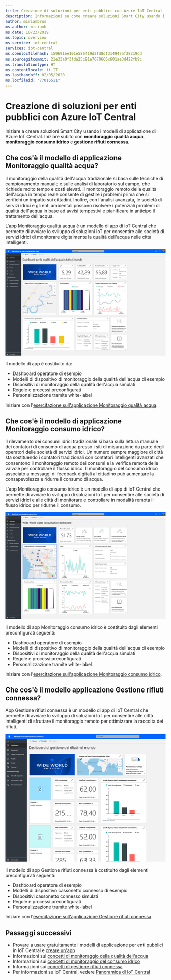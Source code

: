 ```yaml
---
title: Creazione di soluzioni per enti pubblici con Azure IoT Central
description: Informazioni su come creare soluzioni Smart City usando i modelli di applicazione di Azure IoT Central.
author: miriambrus
ms.author: miriamb
ms.date: 10/23/2019
ms.topic: overview
ms.service: iot-central
services: iot-central
ms.openlocfilehash: 159691ee101e586419d2fd8df314947af28219dd
ms.sourcegitcommit: 21e33a0f3fda25c91e7670666c601ae3d422fb9c
ms.translationtype: HT
ms.contentlocale: it-IT
ms.lasthandoff: 02/05/2020
ms.locfileid: "77016511"
---
```

# <a name="building-government-solutions-with-azure-iot-central"></a>Creazione di soluzioni per enti pubblici con Azure IoT Central



Iniziare a creare soluzioni Smart City usando i modelli di applicazione di Azure IoT Central. Iniziare subito con **monitoraggio qualità acqua**, **monitoraggio consumo idrico** e **gestione rifiuti connessa**.

## <a name="what-is-water-quality-monitoring-application-template"></a>Che cos'è il modello di applicazione Monitoraggio qualità acqua?   

Il monitoraggio della qualità dell'acqua tradizionale si basa sulle tecniche di campionamento manuale e sulle analisi di laboratorio sul campo, che richiede molto tempo e costi elevati. Il monitoraggio remoto della qualità dell'acqua in tempo reale consente di gestire i problemi prima che si verifichi un impatto sui cittadini. Inoltre, con l'analisi avanzata, le società di servizi idrici e gli enti ambientali possono risolvere i potenziali problemi di qualità dell'acqua in base ad avvisi tempestivi e pianificare in anticipo il trattamento dell'acqua.  

L'app Monitoraggio qualità acqua è un modello di app di IoT Central che permette di avviare lo sviluppo di soluzioni IoT per consentire alle società di servizi idrici di monitorare digitalmente la qualità dell'acqua nelle città intelligenti. 

![Modello di app Monitoraggio qualità acqua](./media/overview-iotcentral-government/waterqualitymonitoring-dashboard-full.png)

Il modello di app è costituito da:
* Dashboard operatore di esempio
* Modelli di dispositivo di monitoraggio della qualità dell'acqua di esempio
* Dispositivi di monitoraggio della qualità dell'acqua simulati
* Regole e processi preconfigurati
* Personalizzazione tramite white-label 

Iniziare con l'[esercitazione sull'applicazione Monitoraggio qualità acqua](./tutorial-water-quality-monitoring.md).


## <a name="what-is-water-consumption-monitoring-application-template"></a>Che cos'è il modello di applicazione Monitoraggio consumo idrico? 

Il rilevamento dei consumi idrici tradizionale si basa sulla lettura manuale dei contatori di consumo di acqua presso i siti di misurazione da parte degli operatori delle società di servizi idrici. Un numero sempre maggiore di città sta sostituendo i contatori tradizionali con contatori intelligenti avanzati che consentono il monitoraggio remoto dei consumi e la verifica remota delle valvole per controllare il flusso idrico. Il monitoraggio del consumo idrico associato a messaggi di feedback digitali al cittadino può aumentare la consapevolezza e ridurre il consumo di acqua. 


L'app Monitoraggio consumo idrico è un modello di app di IoT Central che permette di avviare lo sviluppo di soluzioni IoT per consentire alle società di servizi idrici e alle città di monitorare e controllare in modalità remota il flusso idrico per ridurne il consumo. 

  ![Modello di app Monitoraggio consumo idrico](./media/overview-iotcentral-government/waterconsumptionmonitoring-dashboardfull.png)

Il modello di app Monitoraggio consumo idrico è costituito dagli elementi preconfigurati seguenti:
* Dashboard operatore di esempio
* Modelli di dispositivo di monitoraggio della qualità dell'acqua di esempio
* Dispositivi di monitoraggio della qualità dell'acqua simulati
* Regole e processi preconfigurati
* Personalizzazione tramite white-label 

 Iniziare con l'[esercitazione sull'applicazione Monitoraggio consumo idrico](./tutorial-water-consumption-monitoring.md).

## <a name="what-is-connected-waste-management-application-template"></a>Che cos'è il modello applicazione Gestione rifiuti connessa? 

App Gestione rifiuti connessa è un modello di app di IoT Central che permette di avviare lo sviluppo di soluzioni IoT per consentire alle città intelligenti di sfruttare il monitoraggio remoto per ottimizzare la raccolta dei rifiuti. 

![Modello di app Gestione rifiuti connessa](media/overview-iotcentral-government/connectedwastemanagement-dashboard.png) 


Il modello di app Gestione rifiuti connessa è costituito dagli elementi preconfigurati seguenti:
* Dashboard operatore di esempio
* Modelli di dispositivo cassonetto connesso di esempio
* Dispositivi cassonetto connesso simulati
* Regole e processi preconfigurati
* Personalizzazione tramite white-label 

Iniziare con l'[esercitazione sull'applicazione Gestione rifiuti connessa](./tutorial-connected-waste-management.md).


## <a name="next-steps"></a>Passaggi successivi

* Provare a usare gratuitamente i modelli di applicazione per enti pubblici in IoT Central e [creare un'app](https://apps.azureiotcentral.com/build/government)
* Informazioni sui [concetti di monitoraggio della qualità dell'acqua](./concepts-waterqualitymonitoring-architecture.md)
* Informazioni sui [concetti di monitoraggio del consumo idrico](./concepts-waterconsumptionmonitoring-architecture.md)
* Informazioni sui [concetti di gestione rifiuti connessa](./concepts-connectedwastemanagement-architecture.md)  
* Per informazioni su IoT Central, vedere [Panoramica di IoT Central](https://docs.microsoft.com/azure/iot-central/core/overview-iot-central)
 